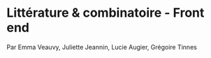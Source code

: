 # Littérature & combinatoire - Front end

Par Emma Veauvy, Juliette Jeannin, Lucie Augier, Grégoire Tinnes
